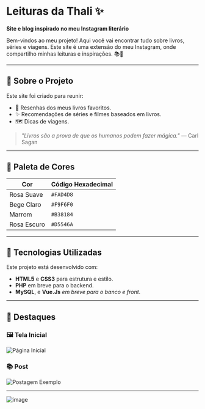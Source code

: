 # Leituras da Thali ✨️  
**Site e blog inspirado no meu Instagram literário**  

Bem-vindos ao meu projeto! Aqui você vai encontrar tudo sobre livros, séries e viagens. Este site é uma extensão do meu Instagram, onde compartilho minhas leituras e inspirações. 📚💖  

---

## 🌷 Sobre o Projeto  
Este site foi criado para reunir:  
- 📖 Resenhas dos meus livros favoritos.  
- ✨ Recomendações de séries e filmes baseados em livros.  
- 🗺️ Dicas de viagens.  

> *"Livros são a prova de que os humanos podem fazer mágica."* — Carl Sagan

---

## 🎨 Paleta de Cores  

| Cor         | Código Hexadecimal |  
|-------------|---------------------|  
| Rosa Suave  | `#FAD4D8`           |  
| Bege Claro  | `#F9F6F0`           |  
| Marrom      | `#B38184`           |  
| Rosa Escuro | `#D5546A`           |  

---

## 🚀 Tecnologias Utilizadas  
Este projeto está desenvolvido com:  
- **HTML5** e **CSS3** para estrutura e estilo.  
- **PHP** em breve para o backend.
- **MySQL**, e **Vue.Js** *em breve para o banco e front*.

---

## 🌟 Destaques  

### 🖼️ Tela Inicial  
![Página Inicial](https://via.placeholder.com/600x400?text=Preview+da+Página+Inicial)  

### 📚 Post  
![Postagem Exemplo](https://via.placeholder.com/600x400?text=Exemplo+de+Postagem)  

---

![image](https://github.com/user-attachments/assets/44314f8a-671c-4ea3-81a5-a8d2ccca0db3)
